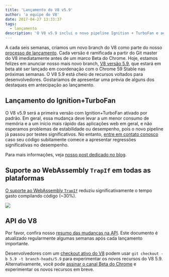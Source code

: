 ```yaml
---
title: 'Lançamento do V8 v5.9'
author: 'a equipe do V8'
date: 2017-04-27 13:33:37
tags:
  - lançamento
description: 'O V8 v5.9 inclui o novo pipeline Ignition + TurboFan e adiciona suporte ao WebAssembly TrapIf em todas as plataformas.'
---
```

A cada seis semanas, criamos um novo branch do V8 como parte do nosso [processo de lançamento](/docs/release-process). Cada versão é ramificada a partir do Git master do V8 imediatamente antes de um marco Beta do Chrome. Hoje, estamos felizes em anunciar nosso mais novo branch, [V8 versão 5.9](https://chromium.googlesource.com/v8/v8.git/+log/branch-heads/5.9), que estará em beta até ser lançado em coordenação com o Chrome 59 Stable nas próximas semanas. O V8 5.9 está cheio de recursos voltados para desenvolvedores. Gostaríamos de apresentar uma prévia de alguns dos destaques em antecipação ao lançamento.

<!--truncate-->
## Lançamento do Ignition+TurboFan

O V8 v5.9 será a primeira versão com Ignition+TurboFan ativado por padrão. Em geral, essa mudança deve levar a um menor consumo de memória e a um início mais rápido das aplicações web em geral, e não esperamos problemas de estabilidade ou desempenho, pois o novo pipeline já passou por testes significativos. No entanto, [entre em contato conosco](https://bugs.chromium.org/p/v8/issues/entry?template=Bug%20report%20for%20the%20new%20pipeline) caso seu código subitamente comece a apresentar regressões significativas no desempenho.

Para mais informações, veja [nosso post dedicado no blog](/blog/launching-ignition-and-turbofan).

## Suporte ao WebAssembly `TrapIf` em todas as plataformas

[O suporte ao WebAssembly `TrapIf`](https://chromium.googlesource.com/v8/v8/+/98fa962e5f342878109c26fd7190573082ac3abe) reduziu significativamente o tempo gasto compilando código (~30%).

![](/_img/v8-release-59/angrybots.png)

## API do V8

Por favor, confira nosso [resumo das mudanças na API](https://docs.google.com/document/d/1g8JFi8T_oAE_7uAri7Njtig7fKaPDfotU6huOa1alds/edit). Este documento é atualizado regularmente algumas semanas após cada lançamento importante.

Desenvolvedores com um [checkout ativo do V8](/docs/source-code#using-git) podem usar `git checkout -b 5.9 -t branch-heads/5.9` para experimentar os novos recursos do V8 5.9. Alternativamente, você pode [assinar o canal Beta do Chrome](https://www.google.com/chrome/browser/beta.html) e experimentar os novos recursos em breve.
